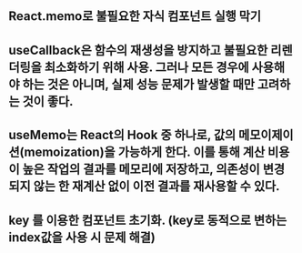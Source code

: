 ## React.memo로 불필요한 자식 컴포넌트 실행 막기

## useCallback은 함수의 재생성을 방지하고 불필요한 리렌더링을 최소화하기 위해 사용. 그러나 모든 경우에 사용해야 하는 것은 아니며, 실제 성능 문제가 발생할 때만 고려하는 것이 좋다.

## useMemo는 React의 Hook 중 하나로, 값의 메모이제이션(memoization)을 가능하게 한다. 이를 통해 계산 비용이 높은 작업의 결과를 메모리에 저장하고, 의존성이 변경되지 않는 한 재계산 없이 이전 결과를 재사용할 수 있다.

## key 를 이용한 컴포넌트 초기화. (key로 동적으로 변하는 index값을 사용 시 문제 해결)